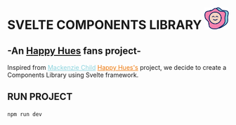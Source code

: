 # SVELTE COMPONENTS LIBRARY <img src="./src/assets/OMELETTE.png" height="50px"/>
## -An <a href="https://www.happyhues.co/palettes/17">Happy Hues</a> fans project-       

Inspired from <a href="https://www.mackenziechild.me/" style="color: #8bd3dd">Mackenzie Child</a> <a href="https://www.happyhues.co/palettes/17" style="color: #ED7608;">Happy Hues's</a> project, we decide to create a Components Library using Svelte framework.       

## RUN PROJECT      
```npm run dev```    

